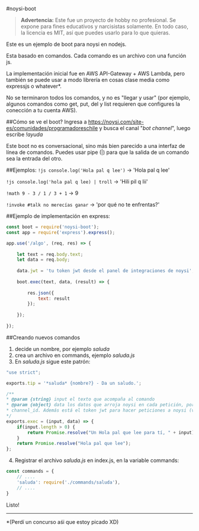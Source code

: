 
#noysi-boot


> **Advertencia:** Este fue un proyecto de hobby no profesional. 
> Se expone para fines educativos y narcisistas solamente.
> En todo caso, la licencia
> es MIT, así que puedes usarlo para lo que quieras.

Este es un ejemplo de boot para noysi en nodejs.

Esta basado en comandos. Cada comando es un archivo con una función js.

La implementación inicial fue en AWS API-Gateway + AWS Lambda, pero también
 se puede usar a modo librería en cosas clase media como expressjs o whatever*.
 
No se terminaron todos los comandos, y no es "llegar y usar" (por ejemplo, algunos 
 comandos como get, put, del y list requieren que configures la conección a tu cuenta AWS).
 
##Cómo se ve el boot?
Ingresa a https://noysi.com/site-es/comunidades/programadoreschile y busca
el canal "_bot channel_", luego escribe _!ayuda_

Este boot no es conversacional, sino más bien parecido a una interfaz de línea de
comandos. Puedes usar pipe (|) para que la salida de un comando sea la entrada del otro.

##Ejemplos:
`!js console.log('Hola pal q lee')` -> 'Hola pal q lee'

`!js console.log('hola pal q lee) | troll` -> 'Hili pil q lii'

`!math 9 - 3 / 1 / 3 + 1` -> 9

`!invoke #talk no merecías ganar` -> 'por qué no te enfrentas?'
 
##Ejemplo de implementación en express:
```javascript
const boot = require('noysi-boot');
const app = require('express').express();

app.use('/algo', (req, res) => {
    
    let text = req.body.text;
    let data = req.body;
    
    data.jwt = 'tu token jwt desde el panel de integraciones de noysi';
    
    boot.exec(text, data, (result) => {
       
        res.json({
            text: result
        });
        
    });
    
}); 

```

##Creando nuevos comandos

1) decide un nombre, por ejemplo _saluda_
2) crea un archivo en commands, ejemplo _saluda.js_
3) En _saluda.js_ sigue este patrón:

```javascript
"use strict";

exports.tip = '*saluda* {nombre?} - Da un saludo.';

/**
* @param {string} input el texto que acompaña al comando
* @param {object} data los datos que arroja noysi en cada petición, por ejemplo
* channel_id. Además está el token jwt para hacer peticiones a noysi (ver ejemplo en prev.js). 
*/
exports.exec = (input, data) => {
    if(input.length > 0) {
        return Promise.resolve("Un Hola pal que lee para tí, " + input);
    }
    return Promise.resolve("Hola pal que lee");
};
```

4) Registrar el archivo _saluda.js_ en index.js, en la variable commands:
 
```javascript
const commands = {
    // ....
    'saluda': require('./commands/saluda'),
    // ....
}
```

Listo!


___

*(Perdí un concurso aśi que estoy picado XD)